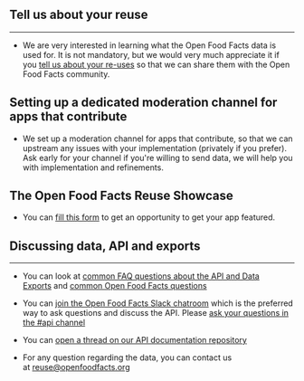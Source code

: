 ## Tell us about your reuse

------------------------

* We are very interested in learning what the Open Food Facts data is used for. It is not mandatory, but we would very much appreciate it if you [tell us about your re-uses](mailto:reuse@openfoodfacts.org?subject=Open%20Food%20Facts%20Data%20reuse) so that we can share them with the Open Food Facts community.

## Setting up a dedicated moderation channel for apps that contribute
* We set up a moderation channel for apps that contribute, so that we can upstream any issues with your implementation (privately if you prefer).  Ask early for your channel if you're willing to send data, we will help you with implementation and refinements.

## The Open Food Facts Reuse Showcase
* You can [fill this form](https://forms.gle/hwaeqBfs8ywwhbTg8) to get an opportunity to get your app featured.

## Discussing data, API and exports
--------------------------------

* You can look at [common FAQ questions about the API and Data Exports](https://support.openfoodfacts.org/help/fr-fr/12) and [common Open Food Facts questions](https://support.openfoodfacts.org/help/fr-fr)

* You can [join the Open Food Facts Slack chatroom](https://slack.openfoodfacts.org/) which is the preferred way to ask questions and discuss the API. Please [ask your questions in the #api channel](https://app.slack.com/client/T02KVRT1Q/C043X1X90)

* You can [open a thread on our API documentation repository](https://github.com/openfoodfacts/api-documentation/discussions)

* For any question regarding the data, you can contact us at <reuse@openfoodfacts.org>
